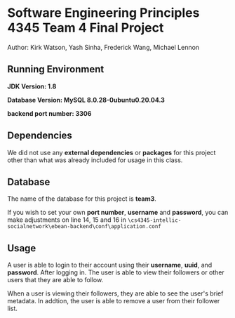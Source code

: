 # Software Engineering Principles 4345 Team 4 Final Project

Author: Kirk Watson, Yash Sinha, Frederick Wang, Michael Lennon

## Running Environment

**JDK Version: 1.8**

**Database Version: MySQL 8.0.28-0ubuntu0.20.04.3**

**backend port number: 3306**

## Dependencies

We did not use any **external dependencies** or **packages** for this project other than what was already included for usage in this class.

## Database

The name of the database for this project is **team3**.

If you wish to set your own **port number**, **username** and **password**, you can make adjustments on line 14, 15 and 16 in `\cs4345-intellic-socialnetwork\ebean-backend\conf\application.conf`

## Usage

A user is able to login to their account using their **username**, **uuid**, and **password**. After logging in. The user is able to view their followers or other users that they are able to follow.

When a user is viewing their followers, they are able to see the user's brief metadata. In addtion, the user is able to remove a user from their follower list.
